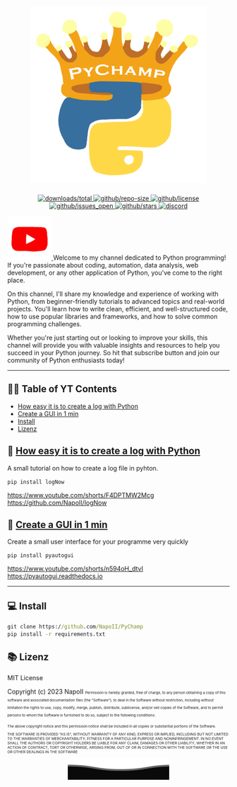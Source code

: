 <h1 align="center">
  
</h1>


<h1 align="center">
  <a href="https://www.youtube.com/channel/UCA9JRgMqaKB6XfLYkh2Dsjw">
    <img src="README_img/Readme_top.gif" width="400" />
  </a>
</h1>



<center>

<p align="center">
  <a href="https://github.com/NapoII/PyChamp/archive/refs/heads/main.zip">
    <img src="https://img.shields.io/github/downloads/NapoII/PyChamp/total" alt="downloads/total">
  </a>
  <a href="https://github.com/NapoII/PyChamp/archive/refs/heads/main.zip">
    <img src="https://img.shields.io/github/repo-size/NapoII/PyChamp" alt="github/repo-size">
  </a>
  <a href="https://github.com/NapoII/PyChamp/blob/main/LICENSE">
    <img src="https://img.shields.io/github/license/NapoII/PyChamp" alt="github/license">
  </a>
  <a href="https://github.com/NapoII/PyChamp/issues">
    <img src="https://img.shields.io/github/issues-raw/NapoII/PyChamp?style=plastic" alt="github/issues_open">
  </a>
  <a href="https://github.com/NapoII/PyChamp/stargazers">
    <img src="https://img.shields.io/github/stars/NapoII/PyChamp?style=social" alt="github/stars">
  </a>
  <a href="https://discord.gg/knTKtKVfnr">
    <img src="https://img.shields.io/discord/190307701169979393" alt="discord">
  </a>
</p>

</center>

<a href="https://www.youtube.com/shorts/F4DPTMW2Mcg">
  <img src="README_img/YT.gif" width="100" />
</a>
Welcome to my channel dedicated to Python programming! If you're passionate about coding, automation, data analysis, web development, or any other application of Python, you've come to the right place.

On this channel, I'll share my knowledge and experience of working with Python, from beginner-friendly tutorials to advanced topics and real-world projects. You'll learn how to write clean, efficient, and well-structured code, how to use popular libraries and frameworks, and how to solve common programming challenges.

Whether you're just starting out or looking to improve your skills, this channel will provide you with valuable insights and resources to help you succeed in your Python journey. So hit that subscribe button and join our community of Python enthusiasts today!

---

## 📝🎥 Table of YT Contents
+ [How easy it is to create a log with Python](#-1-)
+ [Create a GUI in 1 min](-2-)
+ [Install](#usage)
+ [Lizenz](#Lizenz)
  
## 🎥 [How easy it is to create a log with Python](./PyChamp/-1-%20LogNow) <a name="-1-"></a>

A small tutorial on how to create a log file in pyhton.
  ```CMD
  pip install logNow  
  ```
  https://www.youtube.com/shorts/F4DPTMW2Mcg
https://github.com/NapoII/logNow

## 🎥 [Create a GUI in 1 min](./PyChamp/-2-%20Fast%20PyGUI) <a name="-2-"></a>
Create a small user interface for your programme very quickly
  ```CMD
  pip install pyautogui  
  ```
https://www.youtube.com/shorts/n594oH_dtvI
https://pyautogui.readthedocs.io

---

## 💻 Install <a name = "usage"></a>
```cmd
git clone https://github.com/NapoII/PyChamp
pip install -r requirements.txt
```

## 📚 Lizenz <a name = "Lizenz"></a>
MIT License

Copyright (c) 2023 NapoII
<small><small><small>
Permission is hereby granted, free of charge, to any person obtaining a copy
of this software and associated documentation files (the "Software"), to deal
in the Software without restriction, including without limitation the rights
to use, copy, modify, merge, publish, distribute, sublicense, and/or sell
copies of the Software, and to permit persons to whom the Software is
furnished to do so, subject to the following conditions:

The above copyright notice and this permission notice shall be included in all
copies or substantial portions of the Software.

THE SOFTWARE IS PROVIDED "AS IS", WITHOUT WARRANTY OF ANY KIND, EXPRESS OR
IMPLIED, INCLUDING BUT NOT LIMITED TO THE WARRANTIES OF MERCHANTABILITY,
FITNESS FOR A PARTICULAR PURPOSE AND NONINFRINGEMENT. IN NO EVENT SHALL THE
AUTHORS OR COPYRIGHT HOLDERS BE LIABLE FOR ANY CLAIM, DAMAGES OR OTHER
LIABILITY, WHETHER IN AN ACTION OF CONTRACT, TORT OR OTHERWISE, ARISING FROM,
OUT OF OR IN CONNECTION WITH THE SOFTWARE OR THE USE OR OTHER DEALINGS IN THE
SOFTWARE
    
<p align="center">
<img src="https://raw.githubusercontent.com/NapoII/NapoII/233630a814f7979f575c7f764dbf1f4804b05332/Bottom.svg" alt="Github Stats" />
</p>
